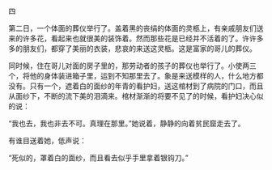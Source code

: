 四

  

第二日，一个体面的葬仪举行了。盖着黑的丧绢的体面的灵柩上，有亲戚朋友们送来的许多花，看起来也就很美的装饰着。然而那些花是已经并不活着的了。许许多多的朋友们，都穿了美丽的衣装，悲哀的来送这灵柩。这是富家的哥儿的葬仪。

同时候，住在哥儿对面的房子里的，那劳动者的孩子的葬仪也举行了。小使两三个，将他的身体装进箱子里，运到不知那里去了。象是来送模样的人，什么地方都没有。只有一个，遮着白的面纱的年青的看护妇，送这棺材到了病院的门口，而且从面纱下，不断的流下美的泪滴来。棺材渐渐的将要不见了的时候，看护妇决心似的说：

“我也去，我也非去不可。真理在那里。”她说着，静静的向着贫民窟走去了。

有谁目送着她，低声说：

“死似的，罩着白的面纱，而且看去似乎手里拿着银钩刀。”